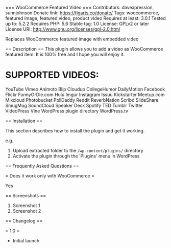 === WooCommerce Featured Video ===
Contributors: davexpression, sunnjohnson
Donate link: https://figarts.co/donate/
Tags: woocommerce, featured image, featured video, product video
Requires at least: 3.0.1
Tested up to: 5.2.2
Requires PHP: 5.6
Stable tag: 1.0
License: GPLv2 or later
License URI: http://www.gnu.org/licenses/gpl-2.0.html

Replaces WooCommerce featured image with embedded video

== Description ==
This plugin allows you to add a video as WooCommerce featured item. It is 100% free and I hope you will enjoy it.


# SUPPORTED VIDEOS:
YouTube
Vimeo
Animoto
Blip
Cloudup
CollegeHumor
DailyMotion
Facebook
Flickr
FunnyOrDie.com
Hulu
Imgur
Instagram
Issuu
Kickstarter
Meetup.com
Mixcloud
Photobucket
PollDaddy
Reddit
ReverbNation
Scribd
SlideShare
SmugMug
SoundCloud
Speaker Deck
Spotify
TED
Tumblr
Twitter
VideoPress
Vine
WordPress plugin directory
WordPress.tv

== Installation ==

This section describes how to install the plugin and get it working.

e.g.

1. Upload extracted folder to the `/wp-content/plugins/` directory
2. Activate the plugin through the 'Plugins' menu in WordPress

== Frequently Asked Questions ==

= Does it work only with WooCommerce =

Yes

== Screenshots ==

1. Screenshot 1
2. Screenshot 2

== Changelog ==

= 1.0 =
* Initial launch
